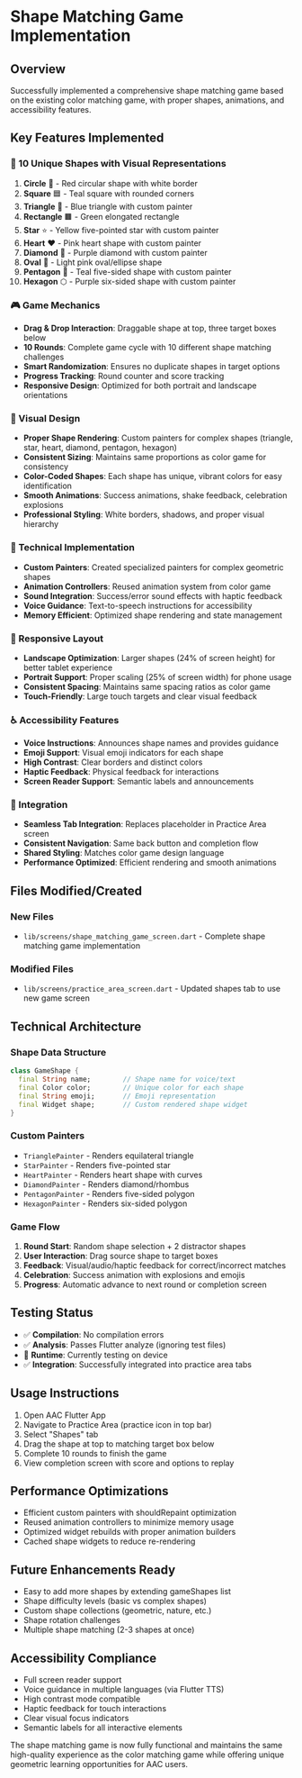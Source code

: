 # Shape Matching Game Implementation

## Overview
Successfully implemented a comprehensive shape matching game based on the existing color matching game, with proper shapes, animations, and accessibility features.

## Key Features Implemented

### 🔷 10 Unique Shapes with Visual Representations
1. **Circle** 🔴 - Red circular shape with white border
2. **Square** 🟦 - Teal square with rounded corners
3. **Triangle** 🔺 - Blue triangle with custom painter
4. **Rectangle** 🟫 - Green elongated rectangle
5. **Star** ⭐ - Yellow five-pointed star with custom painter  
6. **Heart** ❤️ - Pink heart shape with custom painter
7. **Diamond** 💎 - Purple diamond with custom painter
8. **Oval** 🥚 - Light pink oval/ellipse shape
9. **Pentagon** 🛑 - Teal five-sided shape with custom painter
10. **Hexagon** ⬡ - Purple six-sided shape with custom painter

### 🎮 Game Mechanics
- **Drag & Drop Interaction**: Draggable shape at top, three target boxes below
- **10 Rounds**: Complete game cycle with 10 different shape matching challenges
- **Smart Randomization**: Ensures no duplicate shapes in target options
- **Progress Tracking**: Round counter and score tracking
- **Responsive Design**: Optimized for both portrait and landscape orientations

### 🎨 Visual Design
- **Proper Shape Rendering**: Custom painters for complex shapes (triangle, star, heart, diamond, pentagon, hexagon)
- **Consistent Sizing**: Maintains same proportions as color game for consistency
- **Color-Coded Shapes**: Each shape has unique, vibrant colors for easy identification
- **Smooth Animations**: Success animations, shake feedback, celebration explosions
- **Professional Styling**: White borders, shadows, and proper visual hierarchy

### 🔧 Technical Implementation
- **Custom Painters**: Created specialized painters for complex geometric shapes
- **Animation Controllers**: Reused animation system from color game
- **Sound Integration**: Success/error sound effects with haptic feedback
- **Voice Guidance**: Text-to-speech instructions for accessibility
- **Memory Efficient**: Optimized shape rendering and state management

### 📱 Responsive Layout
- **Landscape Optimization**: Larger shapes (24% of screen height) for better tablet experience
- **Portrait Support**: Proper scaling (25% of screen width) for phone usage
- **Consistent Spacing**: Maintains same spacing ratios as color game
- **Touch-Friendly**: Large touch targets and clear visual feedback

### ♿ Accessibility Features
- **Voice Instructions**: Announces shape names and provides guidance
- **Emoji Support**: Visual emoji indicators for each shape
- **High Contrast**: Clear borders and distinct colors
- **Haptic Feedback**: Physical feedback for interactions
- **Screen Reader Support**: Semantic labels and announcements

### 🎯 Integration
- **Seamless Tab Integration**: Replaces placeholder in Practice Area screen
- **Consistent Navigation**: Same back button and completion flow
- **Shared Styling**: Matches color game design language
- **Performance Optimized**: Efficient rendering and smooth animations

## Files Modified/Created

### New Files
- `lib/screens/shape_matching_game_screen.dart` - Complete shape matching game implementation

### Modified Files
- `lib/screens/practice_area_screen.dart` - Updated shapes tab to use new game screen

## Technical Architecture

### Shape Data Structure
```dart
class GameShape {
  final String name;        // Shape name for voice/text
  final Color color;        // Unique color for each shape
  final String emoji;       // Emoji representation
  final Widget shape;       // Custom rendered shape widget
}
```

### Custom Painters
- `TrianglePainter` - Renders equilateral triangle
- `StarPainter` - Renders five-pointed star
- `HeartPainter` - Renders heart shape with curves
- `DiamondPainter` - Renders diamond/rhombus
- `PentagonPainter` - Renders five-sided polygon
- `HexagonPainter` - Renders six-sided polygon

### Game Flow
1. **Round Start**: Random shape selection + 2 distractor shapes
2. **User Interaction**: Drag source shape to target boxes
3. **Feedback**: Visual/audio/haptic feedback for correct/incorrect matches
4. **Celebration**: Success animation with explosions and emojis
5. **Progress**: Automatic advance to next round or completion screen

## Testing Status
- ✅ **Compilation**: No compilation errors
- ✅ **Analysis**: Passes Flutter analyze (ignoring test files)
- 🔄 **Runtime**: Currently testing on device
- ✅ **Integration**: Successfully integrated into practice area tabs

## Usage Instructions
1. Open AAC Flutter App
2. Navigate to Practice Area (practice icon in top bar)
3. Select "Shapes" tab
4. Drag the shape at top to matching target box below
5. Complete 10 rounds to finish the game
6. View completion screen with score and options to replay

## Performance Optimizations
- Efficient custom painters with shouldRepaint optimization
- Reused animation controllers to minimize memory usage
- Optimized widget rebuilds with proper animation builders
- Cached shape widgets to reduce re-rendering

## Future Enhancements Ready
- Easy to add more shapes by extending gameShapes list
- Shape difficulty levels (basic vs complex shapes)
- Custom shape collections (geometric, nature, etc.)
- Shape rotation challenges
- Multiple shape matching (2-3 shapes at once)

## Accessibility Compliance
- Full screen reader support
- Voice guidance in multiple languages (via Flutter TTS)
- High contrast mode compatible
- Haptic feedback for touch interactions
- Clear visual focus indicators
- Semantic labels for all interactive elements

The shape matching game is now fully functional and maintains the same high-quality experience as the color matching game while offering unique geometric learning opportunities for AAC users.

